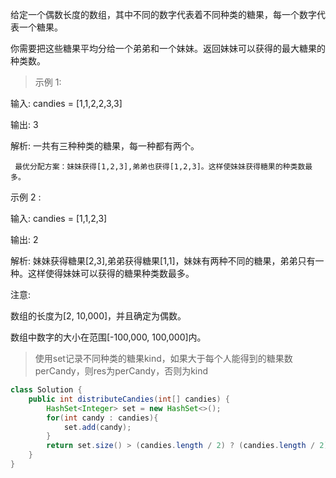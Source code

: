 给定一个偶数长度的数组，其中不同的数字代表着不同种类的糖果，每一个数字代表一个糖果。

你需要把这些糖果平均分给一个弟弟和一个妹妹。返回妹妹可以获得的最大糖果的种类数。

>示例 1:

输入: candies = [1,1,2,2,3,3]

输出: 3

解析: 一共有三种种类的糖果，每一种都有两个。

     最优分配方案：妹妹获得[1,2,3],弟弟也获得[1,2,3]。这样使妹妹获得糖果的种类数最多。
     
示例 2 :

输入: candies = [1,1,2,3]

输出: 2

解析: 妹妹获得糖果[2,3],弟弟获得糖果[1,1]，妹妹有两种不同的糖果，弟弟只有一种。这样使得妹妹可以获得的糖果种类数最多。

注意:

数组的长度为[2, 10,000]，并且确定为偶数。

数组中数字的大小在范围[-100,000, 100,000]内。

>使用set记录不同种类的糖果kind，如果大于每个人能得到的糖果数perCandy，则res为perCandy，否则为kind
```java
class Solution {
    public int distributeCandies(int[] candies) {
        HashSet<Integer> set = new HashSet<>();
        for(int candy : candies){
            set.add(candy);
        }
        return set.size() > (candies.length / 2) ? (candies.length / 2) : set.size();
    }
} 
```
